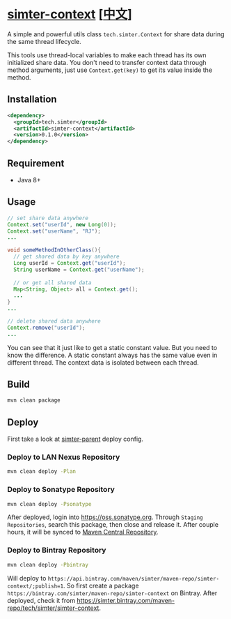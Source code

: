 # [simter-context](https://github.com/simter/simter-context) [[中文]]

A simple and powerful utils class `tech.simter.Context` for share data during the same thread lifecycle.

This tools use thread-local variables to make each thread has its own initialized share data.
You don't need to transfer context data through method arguments, just use `Context.get(key)` to get 
its value inside the method.

## Installation

```xml
<dependency>
  <groupId>tech.simter</groupId>
  <artifactId>simter-context</artifactId>
  <version>0.1.0</version>
</dependency>
```

## Requirement

- Java 8+

## Usage

```java
// set share data anywhere
Context.set("userId", new Long(0));
Context.set("userName", "RJ");
...

void someMethodInOtherClass(){
  // get shared data by key anywhere
  Long userId = Context.get("userId");
  String userName = Context.get("userName");
  
  // or get all shared data
  Map<String, Object> all = Context.get();
  ...
}
...

// delete shared data anywhere
Context.remove("userId");
...
```

You can see that it just like to get a static constant value. But you need to know the difference.
A static constant always has the same value even in different thread.
The context data is isolated between each thread.

## Build

```bash
mvn clean package
```


## Deploy

First take a look at [simter-parent] deploy config.

### Deploy to LAN Nexus Repository

```bash
mvn clean deploy -Plan
```

### Deploy to Sonatype Repository

```bash
mvn clean deploy -Psonatype
```

After deployed, login into <https://oss.sonatype.org>. Through `Staging Repositories`, search this package,
then close and release it. After couple hours, it will be synced
to [Maven Central Repository](http://repo1.maven.org/maven2/tech/simter/simter-context).

### Deploy to Bintray Repository

```bash
mvn clean deploy -Pbintray
```

Will deploy to `https://api.bintray.com/maven/simter/maven-repo/simter-context/;publish=1`.
So first create a package `https://bintray.com/simter/maven-repo/simter-context` on Bintray.
After deployed, check it from <https://simter.bintray.com/maven-repo/tech/simter/simter-context>.


[simter-parent]: https://github.com/simter/simter-parent
[中文]: https://github.com/simter/simter-context/blob/master/docs/README.zh-cn.md